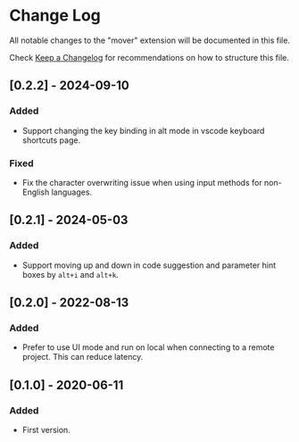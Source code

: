 # Change Log

All notable changes to the "mover" extension will be documented in this file.

Check [Keep a Changelog](http://keepachangelog.com/) for recommendations on how to structure this file.

## [0.2.2] - 2024-09-10

### Added
- Support changing the key binding in alt mode in vscode keyboard shortcuts page.

### Fixed
- Fix the character overwriting issue when using input methods for non-English languages.

## [0.2.1] - 2024-05-03

### Added
- Support moving up and down in code suggestion and parameter hint boxes by `alt+i` and `alt+k`.

## [0.2.0] - 2022-08-13

### Added
- Prefer to use UI mode and run on local when connecting to a remote project. This can reduce latency.

## [0.1.0] - 2020-06-11

### Added
- First version.
